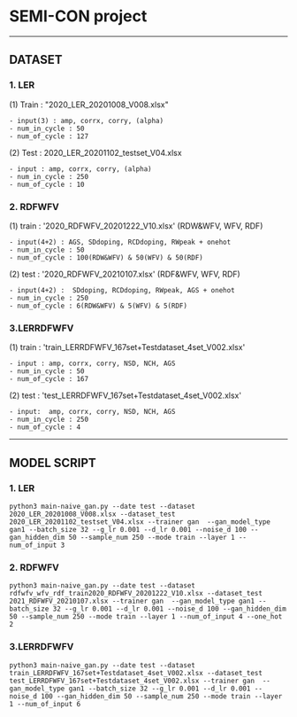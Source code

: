 # SEMI-CON project

***

## DATASET
### 1. LER

(1) Train : "2020_LER_20201008_V008.xlsx"
```
- input(3) : amp, corrx, corry, (alpha)
- num_in_cycle : 50
- num_of_cycle : 127
```

(2) Test : 2020_LER_20201102_testset_V04.xlsx
```
- input : amp, corrx, corry, (alpha)
- num_in_cycle : 250
- num_of_cycle : 10
```

### 2. RDFWFV
(1) train : '2020_RDFWFV_20201222_V10.xlsx' (RDW&WFV, WFV, RDF)
```
- input(4+2) : AGS, SDdoping, RCDdoping, RWpeak + onehot
- num_in_cycle : 50
- num_of_cycle : 100(RDW&WFV) & 50(WFV) & 50(RDF)
```

(2) test : '2020_RDFWFV_20210107.xlsx' (RDF&WFV, WFV, RDF)
```
- input(4+2) :  SDdoping, RCDdoping, RWpeak, AGS + onehot
- num_in_cycle : 250
- num_of_cycle : 6(RDW&WFV) & 5(WFV) & 5(RDF)
```


### 3.LERRDFWFV
(1) train : 'train_LERRDFWFV_167set+Testdataset_4set_V002.xlsx'
```
- input : amp, corrx, corry, NSD, NCH, AGS
- num_in_cycle : 50
- num_of_cycle : 167
```

(2) test : 'test_LERRDFWFV_167set+Testdataset_4set_V002.xlsx'
```
- input:  amp, corrx, corry, NSD, NCH, AGS
- num_in_cycle : 250
- num_of_cycle : 4
```

***

## MODEL SCRIPT
### 1. LER

```
python3 main-naive_gan.py --date test --dataset 2020_LER_20201008_V008.xlsx --dataset_test 2020_LER_20201102_testset_V04.xlsx --trainer gan  --gan_model_type gan1 --batch_size 32 --g_lr 0.001 --d_lr 0.001 --noise_d 100 --gan_hidden_dim 50 --sample_num 250 --mode train --layer 1 --num_of_input 3
```


### 2. RDFWFV
```
python3 main-naive_gan.py --date test --dataset rdfwfv_wfv_rdf_train2020_RDFWFV_20201222_V10.xlsx --dataset_test 2021_RDFWFV_20210107.xlsx --trainer gan  --gan_model_type gan1 --batch_size 32 --g_lr 0.001 --d_lr 0.001 --noise_d 100 --gan_hidden_dim 50 --sample_num 250 --mode train --layer 1 --num_of_input 4 --one_hot 2
```

### 3.LERRDFWFV
```
python3 main-naive_gan.py --date test --dataset train_LERRDFWFV_167set+Testdataset_4set_V002.xlsx --dataset_test test_LERRDFWFV_167set+Testdataset_4set_V002.xlsx --trainer gan  --gan_model_type gan1 --batch_size 32 --g_lr 0.001 --d_lr 0.001 --noise_d 100 --gan_hidden_dim 50 --sample_num 250 --mode train --layer 1 --num_of_input 6
```


